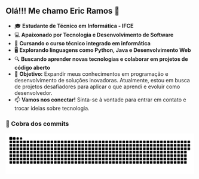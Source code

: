 ## Olá!!! Me chamo Eric Ramos 👋

- 🎓 **Estudante de Técnico em Informática - IFCE**
- 💻 **Apaixonado por Tecnologia e Desenvolvimento de Software**
- 🔧 **Cursando o curso técnico integrado em informática**
- 🖥️ **Explorando linguagens como Python, Java e Desenvolvimento Web**
- 🔍 **Buscando aprender novas tecnologias e colaborar em projetos de código aberto**
- 🎯 **Objetivo:** Expandir meus conhecimentos em programação e desenvolvimento de soluções inovadoras. Atualmente, estou em busca de projetos desafiadores para aplicar o que aprendi e evoluir como desenvolvedor.
- 📫 **Vamos nos conectar!** Sinta-se à vontade para entrar em contato e trocar ideias sobre tecnologia.


### 🐍 Cobra dos commits

![snake gif](https://github.com/Ericramos123/Ericramos123/blob/main/dist/github-contribution-grid-snake.svg)


